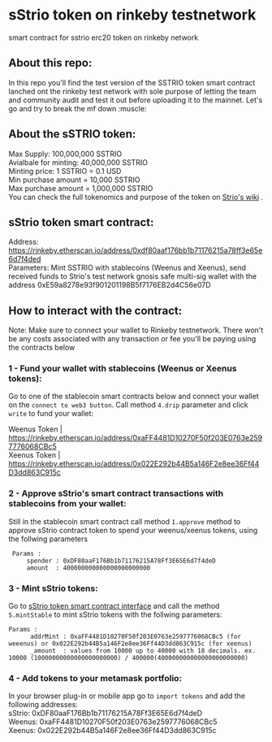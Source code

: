 <h1>sStrio token on rinkeby testnetwork</h1>
smart contract for sstrio erc20 token on rinkeby network

<h2>About this repo:</h2>
In this repo you'll find the test version of the SSTRIO token smart contract lanched ont the rinkeby test network with sole purpose of letting the team and community audit and test it out before uploading it to the mainnet. Let's go and try to break the mf down :muscle:<p>

     
<h2> About the sSTRIO token:</h2>
Max Supply: 100,000,000 SSTRIO<br>
Avialbale for minting: 40,000,000 SSTRIO<br>
Minting price: 1 SSTRIO = 0.1 USD<br>
Min purchase amount = 10,000 SSTRIO<br>
Max purchase amount = 1,000,000 SSTRIO<br>
You can check the full tokenomics and purpose of the token on <a href="https://polyester-rosehip-31b.notion.site/Governance-c1b6b84c72f34409b691102902d60634">Strio's wiki</a> .<br> 

<h2>sStrio token smart contract:</h2>
     
Address: https://rinkeby.etherscan.io/address/0xdf80aaf176bb1b71176215a78ff3e65e6d7f4ded<br>
Parameters: Mint SSTRIO with stablecoins (Weenus and Xeenus), send received funds to Strio's test network gnosis safe multi-sig wallet with the address 0xE59a8278e93f901201198B5f7176EB2d4C56e07D
     
<h2>How to interact with the contract:</h2>

Note: Make sure to connect your wallet to Rinkeby testnetwork. There won't be any costs associated with any transaction or fee you'll be paying using the contracts below
     
<h3>1 -  Fund your wallet with stablecoins (Weenus or Xeenus tokens):</h3>
Go to one of the stablecoin smart contracts below and connect your wallet on the <code>connect to web3 button</code>. Call method <code>4.drip</code> parameter and click <code>write</code> to fund your wallet:
     
Weenus Token | https://rinkeby.etherscan.io/address/0xaFF4481D10270F50f203E0763e2597776068CBc5 <br>
Xeenus Token | https://rinkeby.etherscan.io/address/0x022E292b44B5a146F2e8ee36Ff44D3dd863C915c

     

<h3>2 - Approve sStrio's smart contract transactions with stablecoins from your wallet:</h3>
Still in the stablecoin smart contract call method <code>1.approve</code> method to approve sStrio contract token to spend your weenus/xeenus tokens, using the follwing parameters

     Params : 
         spender : 0xDF80aaF176Bb1b71176215A78Ff3E65E6d7f4deD
         amount  : 400000000000000000000000
     
<h3>3 - Mint sStrio tokens:</h3>
Go to <a href="https://rinkeby.etherscan.io/address/0xdf80aaf176bb1b71176215a78ff3e65e6d7f4ded#writeContract">sStrio token smart contract interface</a> 
    and call the method <code>5.mintStable</code> to mint sStrio tokens with the follwing parameters:
    
    Params :
          addrMint : 0xaFF4481D10270F50f203E0763e2597776068CBc5 (for weeenus) or 0x022E292b44B5a146F2e8ee36Ff44D3dd863C915c (for xeenus)
          _amount  : values from 10000 up to 40000 with 18 decimals. ex. 10000 (10000000000000000000000) / 400000(400000000000000000000000)
          
<h3>4 - Add tokens to your metamask portfolio:</h3>
In your browser plug-in or mobile app go to <code>import tokens</code> and add the following addresses:<br>
sStrio: 0xDF80aaF176Bb1b71176215A78Ff3E65E6d7f4deD<br>
Weenus: 0xaFF4481D10270F50f203E0763e2597776068CBc5<br> 
Xeenus: 0x022E292b44B5a146F2e8ee36Ff44D3dd863C915c<br>

